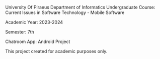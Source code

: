 University Of Piraeus Department of Informatics Undergraduate Course: Current Issues in Software Technology - Mobile Software

Academic Year: 2023-2024

Semester: 7th

Chatroom App: Android Project

This project created for academic purposes only.
